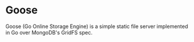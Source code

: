 # Goose

Goose (Go Online Storage Engine) is a simple static file server implemented in Go over MongoDB's GridFS spec.

